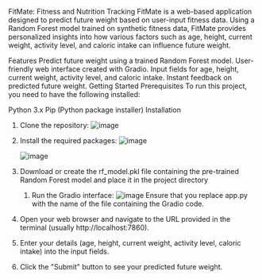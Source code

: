 FitMate: Fitness and Nutrition Tracking
FitMate is a web-based application designed to predict future weight based on user-input fitness data. Using a Random Forest model trained on synthetic fitness data, FitMate provides personalized insights into how various factors such as age, height, current weight, activity level, and caloric intake can influence future weight.

Features
Predict future weight using a trained Random Forest model.
User-friendly web interface created with Gradio.
Input fields for age, height, current weight, activity level, and caloric intake.
Instant feedback on predicted future weight.
Getting Started
Prerequisites
To run this project, you need to have the following installed:

Python 3.x
Pip (Python package installer)
Installation

1. Clone the repository:
   ![image](https://github.com/user-attachments/assets/77247584-07c9-45bb-b496-f593de4114d0)

2. Install the required packages:
   ![image](https://github.com/user-attachments/assets/0543b811-e005-42e6-9a9f-e51d4bf7741c)

   ![image](https://github.com/user-attachments/assets/f2e8b586-d2ce-47a6-8ffe-69eb1ed5b1a7)

4. Download or create the rf_model.pkl file containing the pre-trained Random Forest model and place it in the project directory
   1. Run the Gradio interface:
    ![image](https://github.com/user-attachments/assets/2aa82fe0-9d0a-4753-be44-2149dbae6175)
    Ensure that you replace app.py with the name of the file containing the Gradio code.

5. Open your web browser and navigate to the URL provided in the terminal (usually http://localhost:7860).

6. Enter your details (age, height, current weight, activity level, caloric intake) into the input fields.

7. Click the "Submit" button to see your predicted future weight.
